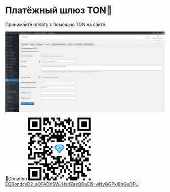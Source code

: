 # Платёжный шлюз TON💎
Принимайте оплату с помощью TON на сайте.

![screen](screen.png)


💸Donation
![qr](qr.png)
[EQBondcvD2_aOFADXSWJHs4ZazQDuEl9_wNvGGPxI8hGuOFU](ton://transfer/EQBondcvD2_aOFADXSWJHs4ZazQDuEl9_wNvGGPxI8hGuOFU)